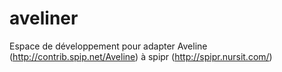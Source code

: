 aveliner
========

Espace de développement pour adapter Aveline (http://contrib.spip.net/Aveline) à spipr (http://spipr.nursit.com/)
